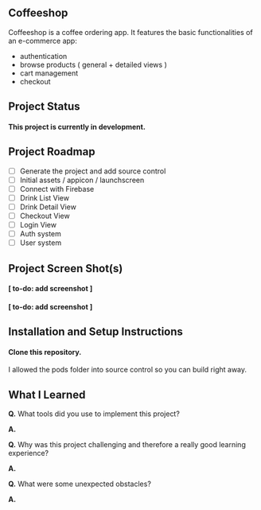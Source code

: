 ## Coffeeshop

Coffeeshop is a coffee ordering app. It features the basic functionalities of an e-commerce app:

- authentication
- browse products ( general + detailed views )
- cart management
- checkout

## Project Status

#### This project is currently in development.

## Project Roadmap

- [ ] Generate the project and add source control
- [ ] Initial assets / appicon / launchscreen
- [ ] Connect with Firebase
- [ ] Drink List View
- [ ] Drink Detail View
- [ ] Checkout View
- [ ] Login View
- [ ] Auth system
- [ ] User system

## Project Screen Shot(s)

#### [ to-do: add screenshot ]

#### [ to-do: add screenshot ]

## Installation and Setup Instructions

#### Clone this repository.

I allowed the pods folder into source control so you can build right away.

## What I Learned

**Q.** What tools did you use to implement this project?

**A.**

**Q.** Why was this project challenging and therefore a really good learning experience?

**A.**

**Q.** What were some unexpected obstacles?

**A.**
